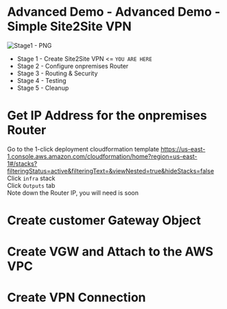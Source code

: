 # Advanced Demo - Advanced Demo - Simple Site2Site VPN

![Stage1 - PNG](TBC)

- Stage 1 - Create Site2Site VPN <= `YOU ARE HERE`
- Stage 2 - Configure onpremises Router
- Stage 3 - Routing & Security
- Stage 4 - Testing
- Stage 5 - Cleanup

# Get IP Address for the onpremises Router

Go to the 1-click deployment cloudformation template https://us-east-1.console.aws.amazon.com/cloudformation/home?region=us-east-1#/stacks?filteringStatus=active&filteringText=&viewNested=true&hideStacks=false  
Click `infra` stack  
Click `Outputs` tab  
Note down the Router IP, you will need is soon  


# Create customer Gateway Object

# Create VGW and Attach to the AWS VPC

# Create VPN Connection

